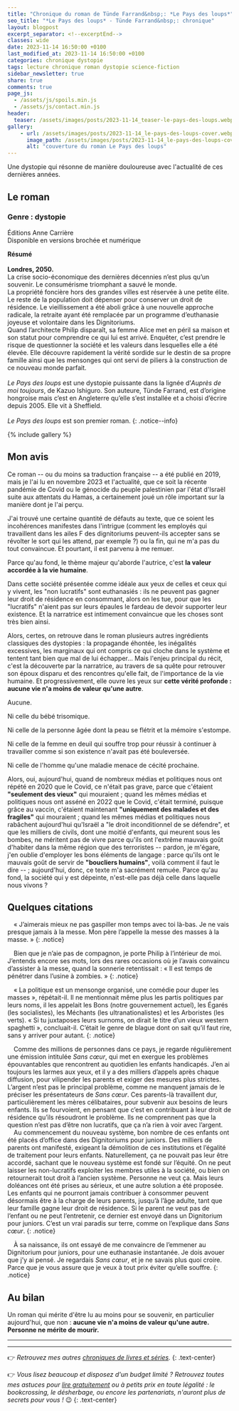 ```yaml
---
title: "Chronique du roman de Tünde Farrand&nbsp;: *Le Pays des loups*"
seo_title: "*Le Pays des loups* - Tünde Farrand&nbsp;: chronique"
layout: blogpost
excerpt_separator: <!--excerptEnd-->
classes: wide
date: 2023-11-14 16:50:00 +0100
last_modified_at: 2023-11-14 16:50:00 +0100
categories: chronique dystopie
tags: lecture chronique roman dystopie science-fiction
sidebar_newsletter: true
share: true
comments: true
page_js:
  - /assets/js/spoils.min.js
  - /assets/js/contact.min.js
header:
  teaser: /assets/images/posts/2023-11-14_teaser-le-pays-des-loups.webp
gallery:
    - url: /assets/images/posts/2023-11-14_le-pays-des-loups-cover.webp
      image_path: /assets/images/posts/2023-11-14_le-pays-des-loups-cover.webp
      alt: "couverture du roman Le Pays des loups"
---
```


Une dystopie qui résonne de manière douloureuse avec l'actualité de ces dernières années.
<!--excerptEnd-->

<span class="fa fa-star rating_checked"></span>
<span class="fa fa-star rating_checked"></span>
<span class="fa fa-star rating_checked"></span>
<span class="fa fa-star rating_unchecked"></span>
<span class="fa fa-star rating_unchecked"></span>

## Le roman

### Genre&nbsp;: dystopie

Éditions Anne Carrière<br />
Disponible en versions brochée et numérique

**Résumé**<br /><br />
**Londres, 2050.**<br />
La crise socio-économique des dernières décennies n’est plus qu’un souvenir. Le consumérisme triomphant a sauvé le monde.<br />
La propriété foncière hors des grandes villes est réservée à une petite élite. Le reste de la population doit dépenser pour conserver un droit de résidence. Le vieillissement a été aboli grâce à une nouvelle approche radicale, la retraite ayant été remplacée par un programme d’euthanasie joyeuse et volontaire dans les Dignitoriums.<br />
Quand l’architecte Philip disparaît, sa femme Alice met en péril sa maison et son statut pour comprendre ce qui lui est arrivé. Enquêter, c’est prendre le risque de questionner la société et les valeurs dans lesquelles elle a été élevée. Elle découvre rapidement la vérité sordide sur le destin de sa propre famille ainsi que les mensonges qui ont servi de piliers à la construction de ce nouveau monde parfait.<br/><br/>
*Le Pays des loups* est une dystopie puissante dans la lignée d’*Auprès de moi toujours*, de Kazuo Ishiguro. Son auteure, Tünde Farrand, est d’origine hongroise mais c’est en Angleterre qu’elle s’est installée et a choisi d’écrire depuis 2005. Elle vit à Sheffield.<br/><br/>
*Le Pays des loups* est son premier roman.
{: .notice--info}

{% include gallery %}


## Mon avis

Ce roman -- ou du moins sa traduction française -- a été publié en 2019, mais je l'ai lu en novembre 2023 et l'actualité, que ce soit la récente pandémie de Covid ou le génocide du peuple palestinien par l'état d'Israël suite aux attentats du Hamas, a certainement joué un rôle important sur la manière dont je l'ai perçu.

J'ai trouvé une certaine quantité de défauts au texte, que ce soient les incohérences manifestes dans l'intrigue (comment les employés qui travaillent dans les ailes F des dignitoriums peuvent-ils accepter sans se révolter le sort qui les attend, par exemple&nbsp;?) ou la fin, qui ne m'a pas du tout convaincue. Et pourtant, il est parvenu à me remuer. 

Parce qu'au fond, le thème majeur qu'aborde l'autrice, c'est **la valeur accordée à la vie humaine**.

Dans cette société présentée comme idéale aux yeux de celles et ceux qui y vivent, les "non lucratifs" sont euthanasiés&nbsp;: ils ne peuvent pas gagner leur droit de résidence en consommant, alors on les tue, pour que les "lucratifs" n'aient pas sur leurs épaules le fardeau de devoir supporter leur existence. Et la narratrice est intimement convaincue que les choses sont très bien ainsi.

Alors, certes, on retrouve dans le roman plusieurs autres ingrédients classiques des dystopies&nbsp;: la propagande éhontée, les inégalités excessives, les marginaux qui ont compris ce qui cloche dans le système et tentent tant bien que mal de lui échapper&hellip; Mais l'enjeu principal du récit, c'est la découverte par la narratrice, au travers de sa quête pour retrouver son époux disparu et des rencontres qu'elle fait, de l'importance de la vie humaine. Et progressivement, elle ouvre les yeux sur **cette vérité profonde&nbsp;: aucune vie n'a moins de valeur qu'une autre**.

Aucune.

Ni celle du bébé trisomique.

Ni celle de la personne âgée dont la peau se flétrit et la mémoire s'estompe.

Ni celle de la femme en deuil qui souffre trop pour réussir à continuer à travailler comme si son existence n'avait pas été bouleversée.

Ni celle de l'homme qu'une maladie menace de cécité prochaine.

Alors, oui, aujourd'hui, quand de nombreux médias et politiques nous ont répété en 2020 que le Covid, ce n'était pas grave, parce que c'étaient **"seulement des vieux"** qui mouraient ; quand les mêmes médias et politiques nous ont asséné en 2022 que le Covid, c'était terminé, puisque grâce au vaccin, c'étaient maintenant **"uniquement des malades et des fragiles"** qui mouraient ; quand les mêmes médias et politiques nous rabâchent aujourd'hui qu'Israël a "le droit inconditionnel de se défendre", et que les milliers de civils, dont une moitié d'enfants, qui meurent sous les bombes, ne méritent pas de vivre parce qu'ils ont l'extrême mauvais goût d'habiter dans la même région que des terroristes -- pardon, je m'égare, j'en oublie d'employer les bons éléments de langage&nbsp;: parce qu'ils ont le mauvais goût de servir de **"boucliers humains"**, voilà comment il faut le dire -- ; aujourd'hui, donc, ce texte m'a sacrément remuée. Parce qu'au fond, la société qui y est dépeinte, n'est-elle pas déjà celle dans laquelle nous vivons&nbsp;?


## Quelques citations

<span style="margin-left: 1em;"></span>«&nbsp;J’aimerais mieux ne pas gaspiller mon temps avec toi là-bas. Je ne vais presque jamais à la messe. Mon père l’appelle la messe des masses à la masse.&nbsp;»
{: .notice}

<span style="margin-left: 1em;"></span>Bien que je n’aie pas de compagnon, je porte Philip à l’intérieur de moi. J’entends encore ses mots, lors des rares occasions où je l’avais convaincu d’assister à la messe, quand la sonnerie retentissait&nbsp;: «&nbsp;Il est temps de pénétrer dans l’usine à zombies.&nbsp;»
{: .notice}

<span style="margin-left: 1em;"></span>«&nbsp;La politique est un mensonge organisé, une comédie pour duper les masses&nbsp;», répétait-il. Il ne mentionnait même plus les partis politiques par leurs noms, il les appelait les Bons (notre gouvernement actuel), les Égarés (les socialistes), les Méchants (les ultranationalistes) et les Arboristes (les verts). «&nbsp;Si tu juxtaposes leurs surnoms, on dirait le titre d’un vieux western spaghetti&nbsp;», concluait-il. C’était le genre de blague dont on sait qu’il faut rire, sans y arriver pour autant.
{: .notice}

<span style="margin-left: 1em;"></span>Comme des millions de personnes dans ce pays, je regarde régulièrement une émission intitulée *Sans cœur*, qui met en exergue les problèmes épouvantables que rencontrent au quotidien les enfants handicapés. J’en ai toujours les larmes aux yeux, et il y a des milliers d’appels après chaque diffusion, pour ­vilipender les parents et exiger des mesures plus strictes. L’argent n’est pas le principal problème, comme ne manquent jamais de le préciser les présentateurs de *Sans cœur*. Ces parents-là travaillent dur, particulièrement les mères célibataires, pour subvenir aux besoins de leurs enfants. Ils se fourvoient, en pensant que c’est en contribuant à leur droit de résidence qu’ils résoudront le problème. Ils ne comprennent pas que la question n’est pas d’être non lucratifs, que ça n’a rien à voir avec l’argent.<br/>
<span style="margin-left: 1em;"></span>Au commencement du nouveau système, bon nombre de ces enfants ont été placés d’office dans des Dignitoriums pour juniors. Des milliers de parents ont manifesté, exigeant la démolition de ces institutions et l’égalité de traitement pour leurs enfants. Naturellement, ça ne pouvait pas leur être accordé, sachant que le nouveau système est fondé sur l’équité. On ne peut laisser les non-lucratifs exploiter les membres utiles à la société, ou bien on retournerait tout droit à l’ancien système. Personne ne veut ça. Mais leurs doléances ont été prises au sérieux, et une autre solution a été proposée. Les enfants qui ne pourront jamais contribuer à consommer peuvent désormais être à la charge de leurs parents, jusqu’à l’âge adulte, tant que leur famille gagne leur droit de résidence. Si le parent ne veut pas de l’enfant ou ne peut l’entretenir, ce dernier est envoyé dans un Dignitorium pour juniors. C’est un vrai paradis sur terre, comme on l’explique dans *Sans cœur*.
{: .notice}

<span style="margin-left: 1em;"></span>À sa naissance, ils ont essayé de me convaincre de l’emmener au Dignitorium pour juniors, pour une euthanasie instantanée. Je dois avouer que j’y ai pensé. Je regardais *Sans cœur*, et je ne savais plus quoi croire. Parce que je vous assure que je veux à tout prix éviter qu’elle souffre.
{: .notice}


## Au bilan

Un roman qui mérite d'être lu au moins pour se souvenir, en particulier aujourd'hui, que non&nbsp;: **aucune vie n'a moins de valeur qu'une autre. Personne ne mérite de mourir.**


---
---
👉 *Retrouvez mes autres [chroniques de livres et séries](/blog/tags#chronique).*
{: .text-center}

👉 *Vous lisez beaucoup et disposez d'un budget limité&nbsp;? Retrouvez toutes mes astuces pour [lire gratuitement](/lecture/2022/08/22/lire-gratuitement.html) ou à petits prix en toute légalité&nbsp;: le bookcrossing, le désherbage, ou encore les partenariats, n'auront plus de secrets pour vous&nbsp;!* 😉
{: .text-center}